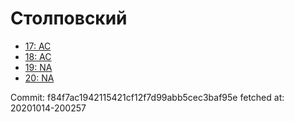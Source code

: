# Столповский
- [17: AC](17.md)
- [18: AC](18.md)
- [19: NA](19.md)
- [20: NA](20.md)

Commit: f84f7ac1942115421cf12f7d99abb5cec3baf95e
 fetched at: 20201014-200257
